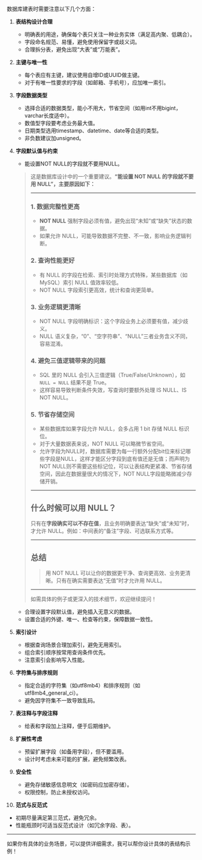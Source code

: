 数据库建表时需要注意以下几个方面：

1. **表结构设计合理**
   - 明确表的用途，确保每个表只关注一种业务实体（满足高内聚、低耦合）。
   - 字段命名规范、易懂，避免使用保留字或歧义词。
   - 合理拆分表，避免出现“大表”或“万能表”。

2. **主键与唯一性**
   - 每个表应有主键，建议使用自增ID或UUID做主键。
   - 对于有唯一性要求的字段（如邮箱、手机号），应加唯一索引。

3. **字段数据类型**
   - 选择合适的数据类型，能小不用大，节省空间（如用int不用bigint，varchar长度适中）。
   - 数值型字段要考虑业务最大值。
   - 日期类型选用timestamp、datetime、date等合适的类型。
   - 非负数建议加unsigned。

4. **字段默认值与约束**
   - 能设置NOT NULL的字段就不要用NULL。

   > 这是数据库设计中的一个重要建议。**“能设置 NOT NULL 的字段就不要用 NULL”，主要原因如下：**
   >
   > ---
   >
   > ### 1. 数据完整性更高
   > - **NOT NULL** 强制字段必须有值，避免出现“未知”或“缺失”状态的数据。
   > - 如果允许 NULL，可能导致数据不完整、不一致，影响业务逻辑判断。
   >
   > ### 2. 查询性能更好
   > - 有 NULL 的字段在检索、索引时处理方式特殊，某些数据库（如 MySQL）索引 NULL 值效率较低。
   > - NOT NULL 字段索引更高效，统计和查询更简单。
   >
   > ### 3. 业务逻辑更清晰
   > - NOT NULL 字段明确标识：这个字段业务上必须要有值，减少歧义。
   > - NULL 语义复杂，“0”、“空字符串”、“NULL”三者业务含义不同，容易混淆。
   >
   > ### 4. 避免三值逻辑带来的问题
   > - SQL 里的 NULL 会引入三值逻辑（True/False/Unknown），如 `NULL = NULL` 结果不是 True。
   > - 这样容易导致判断条件失效，写查询时要额外处理 IS NULL、IS NOT NULL。
   >
   > ### 5. 节省存储空间
   >
   > - 某些数据库如果字段允许 NULL，会多占用 1 bit 存储 NULL 标识位。
   > - 对于大量数据表来说，NOT NULL 可以略微节省空间。
   > - 允许字段为NULL时，数据库需要为每一行额外分配bit位来标记哪些字段是NULL，这样才能区分字段到底有值还是无值；而声明为NOT NULL则不需要这些标记位，可以让表结构更紧凑、节省存储空间，因此在数据量很大的情况下，NOT NULL字段能略微减少存储开销。
   >
   > ---
   >
   > ## **什么时候可以用 NULL？**
   >
   > 只有在**字段确实可以不存在值**，且业务明确要表达“缺失”或“未知”时，才允许 NULL。例如：中间表的“备注”字段、可选联系方式等。
   >
   > ---
   >
   > ## **总结**
   > > 用 NOT NULL 可以让你的数据更干净、查询更高效、业务更清晰。只有在确实需要表达“无值”时才允许用 NULL。
   >
   > ---
   >
   > 如需具体的例子或更深入的技术细节，欢迎继续提问！

   - 合理设置字段默认值，避免插入无意义的数据。
   - 设置合适的外键、唯一、检查等约束，保障数据一致性。

5. **索引设计**
   - 根据查询场景合理加索引，避免无用索引。
   - 组合索引顺序按常用查询条件优先。
   - 注意索引会影响写入性能。

6. **字符集与排序规则**
   - 指定合适的字符集（如utf8mb4）和排序规则（如utf8mb4_general_ci）。
   - 避免因字符集不一致导致乱码。

7. **表注释与字段注释**
   - 给表和字段加上注释，便于后期维护。

8. **扩展性考虑**
   - 预留扩展字段（如备用字段），但不要滥用。
   - 设计时考虑未来可能的扩展，避免频繁改表。

9. **安全性**
   - 避免存储敏感信息明文（如密码应加密存储）。
   - 权限控制，防止未授权访问。

10. **范式与反范式**
   - 初期尽量满足第三范式，避免冗余。
   - 性能瓶颈时可适当反范式设计（如冗余字段、表）。

---

如果你有具体的业务场景，可以提供详细需求，我可以帮你设计具体的表结构示例！